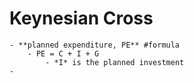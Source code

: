 # Keynesian Cross
	- **planned expenditure, PE** #formula
		- PE = C + I + G
			- *I* is the planned investment
	-